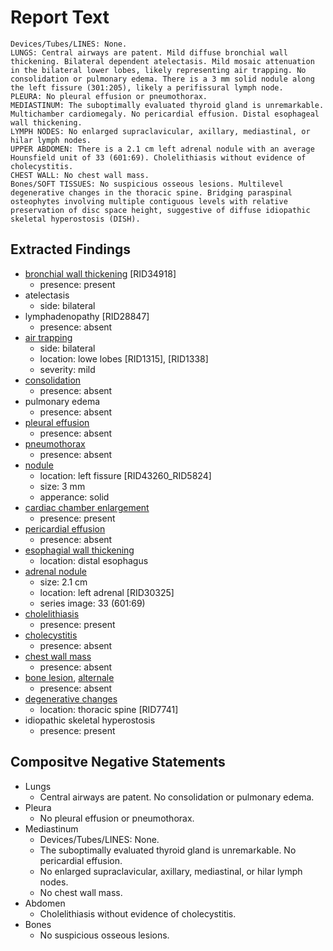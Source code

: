 # Report Text

```text
Devices/Tubes/LINES: None.
LUNGS: Central airways are patent. Mild diffuse bronchial wall thickening. Bilateral dependent atelectasis. Mild mosaic attenuation in the bilateral lower lobes, likely representing air trapping. No consolidation or pulmonary edema. There is a 3 mm solid nodule along the left fissure (301:205), likely a perifissural lymph node. 
PLEURA: No pleural effusion or pneumothorax.
MEDIASTINUM: The suboptimally evaluated thyroid gland is unremarkable. Multichamber cardiomegaly. No pericardial effusion. Distal esophageal wall thickening.
LYMPH NODES: No enlarged supraclavicular, axillary, mediastinal, or hilar lymph nodes.
UPPER ABDOMEN: There is a 2.1 cm left adrenal nodule with an average Hounsfield unit of 33 (601:69). Cholelithiasis without evidence of cholecystitis.
CHEST WALL: No chest wall mass.
Bones/SOFT TISSUES: No suspicious osseous lesions. Multilevel degenerative changes in the thoracic spine. Bridging paraspinal osteophytes involving multiple contiguous levels with relative preservation of disc space height, suggestive of diffuse idiopathic skeletal hyperostosis (DISH).
```

## Extracted Findings

- [bronchial wall thickening](../../definitions/hood/bronchial-wall-thickening.md) \[RID34918\]
  - presence: present
- atelectasis
  - side: bilateral
- lymphadenopathy \[RID28847\]
  - presence: absent
- [air trapping](../../definitions/upmedic/AirTrapping.cde.md)
  - side: bilateral
  - location: lowe lobes \[RID1315\], \[RID1338\]
  - severity: mild
- [consolidation](../../definitions/smartreporting/consolidation.txt)
  - presence: absent
- pulmonary edema
  - presence: absent
- [pleural effusion](../../definitions/hood/pleural-effusion.md)
  - presence: absent
- [pneumothorax](../../definitions/hood/pneumothorax.md)
  - presence: absent
- [nodule](../../definitions/hood/pulmonary-nodule.md)
  - location: left fissure \[RID43260_RID5824\]
  - size: 3 mm
  - apperance: solid
- [cardiac chamber enlargement](../../definitions/upmedic/Cardiomegaly.cde.md)
  - presence: present
- [pericardial effusion](../../definitions/hood/pericardial-effusion.md)
  - presence: absent
- [esophagial wall thickening](../../definitions/hood/esophageal-wall-thickening.md)
  - location: distal esophagus
- [adrenal nodule](../../definitions/hood/adrenal-nodule.md)
  - size: 2.1 cm
  - location: left adrenal \[RID30325\]
  - series image: 33 (601:69)
- [cholelithiasis](../../definitions/hood/cholelithiasis.md)
  - presence: present
- [cholecystitis](../../definitions/hood/cholelithiasis.md)
  - presence: absent
- [chest wall mass](../../definitions/nuance/chest_wall_mass.json)
  - presence: absent
- [bone lesion](../../definitions/hood/sclerotic-lesion.md), [alternale](../../definitions/hood/lytic-lesion.md)
  - presence: absent
- [degenerative changes](../../definitions/nuance/thoracic_spine_degenerative_changes.json)
  - location: thoracic spine \[RID7741\]
- idiopathic skeletal hyperostosis
  - presence: present

## Compositve Negative Statements

- Lungs
  - Central airways are patent. No consolidation or pulmonary edema.
- Pleura
  - No pleural effusion or pneumothorax.
- Mediastinum
  - Devices/Tubes/LINES: None.
  - The suboptimally evaluated thyroid gland is unremarkable. No pericardial effusion.
  - No enlarged supraclavicular, axillary, mediastinal, or hilar lymph nodes.
  - No chest wall mass.
- Abdomen
  - Cholelithiasis without evidence of cholecystitis.
- Bones
  - No suspicious osseous lesions.

